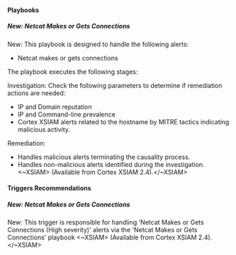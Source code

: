 
#### Playbooks

##### New: Netcat Makes or Gets Connections

New: This playbook is designed to handle the following alerts:

- Netcat makes or gets connections

The playbook executes the following stages:

Investigation:
Check the following parameters to determine if remediation actions are needed:

- IP and Domain reputation
- IP and Command-line prevalence
- Cortex XSIAM alerts related to the hostname by MITRE tactics indicating malicious activity.

Remediation:

- Handles malicious alerts terminating the causality process.
- Handles non-malicious alerts identified during the investigation.<~XSIAM> (Available from Cortex XSIAM 2.4).</~XSIAM>

#### Triggers Recommendations

##### New: Netcat Makes or Gets Connections

New: This trigger is responsible for handling 'Netcat Makes or Gets Connections (High severity)' alerts via the 'Netcat Makes or Gets Connections' playbook
<~XSIAM> (Available from Cortex XSIAM 2.4).</~XSIAM>
